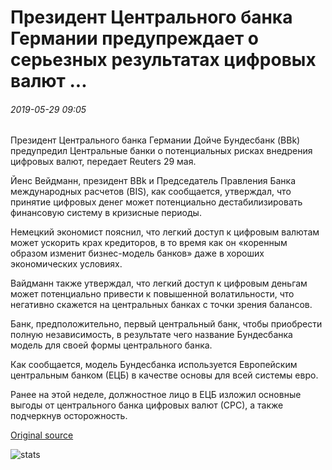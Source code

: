 # Президент Центрального банка Германии предупреждает о серьезных результатах цифровых валют ...

###### 2019-05-29 09:05

Президент Центрального банка Германии Дойче Бундесбанк (BBk) предупредил Центральные банки о потенциальных рисках внедрения цифровых валют, передает Reuters 29 мая.

Йенс Вейдманн, президент BBk и Председатель Правления Банка международных расчетов (BIS), как сообщается, утверждал, что принятие цифровых денег может потенциально дестабилизировать финансовую систему в кризисные периоды.

Немецкий экономист пояснил, что легкий доступ к цифровым валютам может ускорить крах кредиторов, в то время как он «коренным образом изменит бизнес-модель банков» даже в хороших экономических условиях.

Вайдманн также утверждал, что легкий доступ к цифровым деньгам может потенциально привести к повышенной волатильности, что негативно скажется на центральных банках с точки зрения балансов.

Банк, предположительно, первый центральный банк, чтобы приобрести полную независимость, в результате чего название Бундесбанка модель для своей формы центрального банка.

Как сообщается, модель Бундесбанка используется Европейским центральным банком (ЕЦБ) в качестве основы для всей системы евро.

Ранее на этой неделе, должностное лицо в ЕЦБ изложил основные выгоды от центрального банка цифровых валют (СРС), а также подчеркнув осторожность.

[Original source](https://cointelegraph.com/news/president-of-germanys-central-bank-warns-of-serious-outcomes-of-digital-currencies)

![stats](https://c.statcounter.com/11760860/0/a89fa40b/1/ "stats")